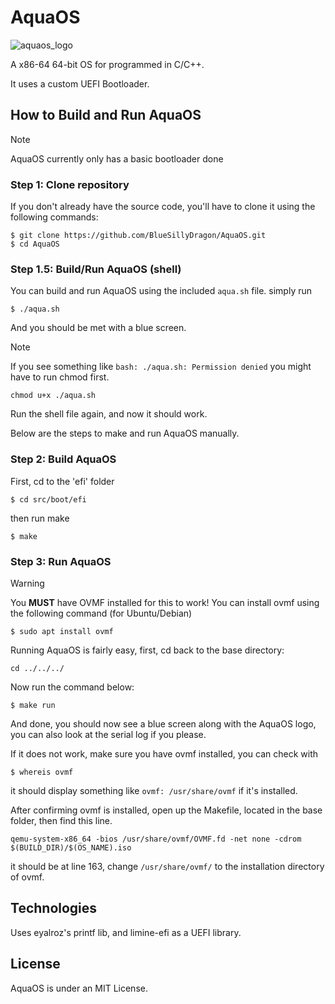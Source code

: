 # AquaOS
![aquaos_logo](https://github.com/BlueSillyDragon/AquaOS/assets/137140267/a5a036a3-5ffe-4dd5-b629-f7fca611a3f1)

A x86-64 64-bit OS for programmed in C/C++.

It uses a custom UEFI Bootloader.

## How to Build and Run AquaOS

> [!NOTE]
> AquaOS currently only has a basic bootloader done

### Step 1: Clone repository

If you don't already have the source code, you'll have to clone it using the following commands:
```
$ git clone https://github.com/BlueSillyDragon/AquaOS.git
$ cd AquaOS
```
### Step 1.5: Build/Run AquaOS (shell)

You can build and run AquaOS using the included `aqua.sh` file.
simply run
```
$ ./aqua.sh
```
And you should be met with a blue screen.

> [!NOTE]
> If you see something like `bash: ./aqua.sh: Permission denied` you might have to run chmod first.
> ```
> chmod u+x ./aqua.sh
> ```
> Run the shell file again, and now it should work.

Below are the steps to make and run AquaOS manually.

### Step 2: Build AquaOS

First, cd to the 'efi' folder
```
$ cd src/boot/efi
```
then run make
```
$ make
```

### Step 3: Run AquaOS

> [!WARNING]
> You **MUST** have OVMF installed for this to work!
> You can install ovmf using the following command (for Ubuntu/Debian)
> ```
> $ sudo apt install ovmf
> ```

Running AquaOS is fairly easy, first, cd back to the base directory:
```
cd ../../../
```
Now run the command below:
```
$ make run
```

And done, you should now see a blue screen along with the AquaOS logo, you can also look at the serial log if you please.

If it does not work, make sure you have ovmf installed, you can check with
```
$ whereis ovmf
```
it should display something like `ovmf: /usr/share/ovmf` if it's installed.

After confirming ovmf is installed, open up the Makefile, located in the base folder, then find this line.
```
qemu-system-x86_64 -bios /usr/share/ovmf/OVMF.fd -net none -cdrom $(BUILD_DIR)/$(OS_NAME).iso
```
it should be at line 163, change `/usr/share/ovmf/` to the installation directory of ovmf.

## Technologies
Uses eyalroz's printf lib, and limine-efi as a UEFI library.

## License
AquaOS is under an MIT License.
